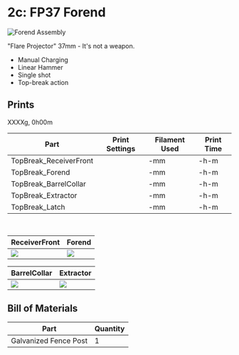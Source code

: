 # 2c: FP37 Forend
![Forend Assembly](Preview_htmldoc.jpg)

"Flare Projector" 37mm - It's not a weapon.

 * Manual Charging
 * Linear Hammer
 * Single shot
 * Top-break action

## Prints
XXXXg, 0h00m

| Part                    | Print Settings | Filament Used | Print Time |
|-------------------------|----------------|---------------|------------|
| TopBreak_ReceiverFront  |                | -mm           | -h-m       |
| TopBreak_Forend         |                | -mm           | -h-m       |
| TopBreak_BarrelCollar   |                | -mm           | -h-m       |
| TopBreak_Extractor      |                | -mm           | -h-m       |
| TopBreak_Latch          |                | -mm           | -h-m       |
<br/>

|ReceiverFront|Forend|
|-|-|
|![](ReceiverFront_thumb.jpg)|![](Forend_thumb.jpg)|

|BarrelCollar|Extractor|
|-|-|
|![](BarrelCollar_thumb.jpg)|![](Extractor_thumb.jpg)|


## Bill of Materials
| Part                  | Quantity |
|-----------------------|----------|
| Galvanized Fence Post | 1        |
<br/>
